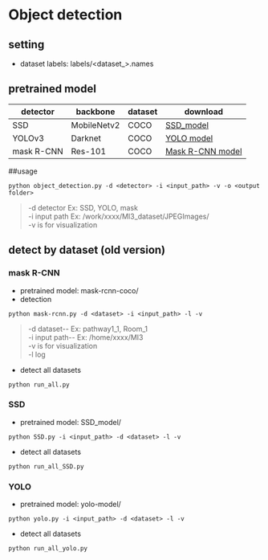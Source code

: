
# Object detection

## setting

* dataset labels: labels/<dataset_>.names

## pretrained model

| detector  | backbone | dataset | download |
| ------------- | ------------- | ------------- | ------------- |
| SSD | MobileNetv2 | COCO | [SSD_model](https://drive.google.com/open?id=16GR0_LnOKJGJSz8VBUtxlaXbIApvd9IZ) |
| YOLOv3 | Darknet  | COCO | [YOLO model](https://drive.google.com/open?id=1LlLr-cwZaEt4Fhs5ZgF0XmLMr-osQ2vb) |
| mask R-CNN | Res-101 | COCO | [Mask R-CNN model](https://drive.google.com/open?id=1tVzaQQp8PMQlTf0LTP1xglMnKtFD9nf4)  |

##usage

```
python object_detection.py -d <detector> -i <input_path> -v -o <output folder>

```
> -d detector  Ex: SSD, YOLO, mask <br>
> -i input path  Ex: /work/xxxx/MI3_dataset/JPEGImages/ <br>
> -v is for visualization <br>

## detect by dataset (old version)

### mask R-CNN
* pretrained model: mask-rcnn-coco/
* detection

```
python mask-rcnn.py -d <dataset> -i <input_path> -l -v
```
> -d dataset-- Ex: pathway1_1, Room_1 <br>
> -i input path-- Ex: /home/xxxx/MI3 <br>
> -v is for visualization <br>
> -l log


* detect all datasets
```
python run_all.py
```


### SSD
* pretrained model: SSD_model/

```
python SSD.py -i <input_path> -d <dataset> -l -v
```
* detect all datasets
```
python run_all_SSD.py
```

### YOLO
* pretrained model: yolo-model/

```
python yolo.py -i <input_path> -d <dataset> -l -v
```
* detect all datasets
```
python run_all_yolo.py
```
